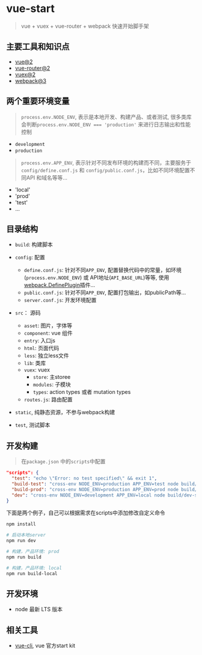 # vue-start

> vue + vuex + vue-router + webpack 快速开始脚手架

## 主要工具和知识点

- [vue@2](https://vuejs.org/)
- [vue-router@2](https://router.vuejs.org/)
- [vuex@2](https://vuex.vuejs.org/)
- [webpack@3](https://webpack.js.org/)

## 两个重要环境变量

> `process.env.NODE_ENV`, 表示是本地开发、构建产品、或者测试, 很多类库会判断`process.env.NODE_ENV === 'production'` 来进行日志输出和性能控制

- `development`
- `production`

> `process.env.APP_ENV`, 表示针对不同发布环境的构建而不同，主要服务于`config/define.conf.js` 和 `config/public.conf.js`，比如不同环境配置不同API 和域名等等...

- 'local'
- 'prod'
- 'test'
- ...

## 目录结构

- `build`: 构建脚本

- `config`: 配置

  - `define.conf.js`: 针对不同`APP_ENV`, 配置替换代码中的常量，如环境(`process.env.NODE_ENV`) 或 API地址(`API_BASE_URL`)等等, 使用[webpack.DefinePlugin](https://webpack.js.org/plugins/define-plugin/)插件...
  - `public.conf.js`: 针对不同`APP_ENV`, 配置打包输出，如publicPath等...
  - `server.conf.js`: 开发环境配置

- `src`： 源码

  - `asset`: 图片，字体等
  - `component`: vue 组件
  - `entry`: 入口js
  - `html`: 页面代码
  - `less`: 独立less文件
  - `lib`: 类库
  - `vuex`: vuex
    - `store`: 主storee
    - `modules`: 子模块
    - `types`: action types 或者 mutation types
  - `routes.js`: 路由配置

- `static`, 纯静态资源，不参与webpack构建

- `test`, 测试脚本

## 开发构建

> 在`package.json` 中的`scripts`中配置

```json
"scripts": {
  "test": "echo \"Error: no test specified\" && exit 1",
  "build-test": "cross-env NODE_ENV=production APP_ENV=test node build/build.js",
  "build-prod": "cross-env NODE_ENV=production APP_ENV=prod node build/build.js",
  "dev": "cross-env NODE_ENV=development APP_ENV=local node build/dev-server.js"
}
```

下面是两个例子，自己可以根据需求在scripts中添加修改自定义命令
```sh
npm install

# 启动本地server
npm run dev

# 构建，产品环境: prod
npm run build

# 构建，产品环境: local
npm run build-local
```

## 开发环境

- node 最新 LTS 版本

## 相关工具

- [vue-cli](https://github.com/vuejs/vue-cli), vue 官方start kit
